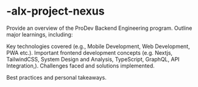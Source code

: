 # -alx-project-nexus
Provide an overview of the ProDev Backend Engineering program.
Outline major learnings, including:

Key technologies covered (e.g., Mobile Development, Web Development, PWA etc.).
Important frontend development concepts (e.g. Nextjs, TailwindCSS, System Design and Analysis, TypeScript, GraphQL, API Integration,).
Challenges faced and solutions implemented.

Best practices and personal takeaways.
